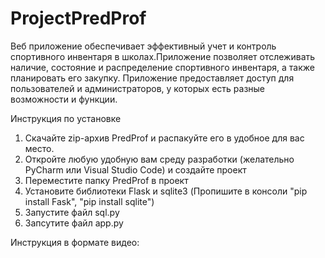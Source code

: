 # ProjectPredProf

Веб приложение обеспечивает эффективный учет и контроль спортивного инвентаря в школах.Приложение позволяет отслеживать наличие, состояние и распределение спортивного инвентаря, а также планировать его закупку. Приложение предоставляет доступ для пользователей и администраторов, у которых есть разные возможности и функции.

Инструкция по установке
  1) Скачайте zip-архив PredProf и распакуйте его в удобное для вас место.
  2) Откройте любую удобную вам среду разработки (желательно PyCharm или Visual Studio Code) и создайте проект
  3) Переместите папку PredProf в проект
  5) Установите библиотеки Flask и sqlite3 (Пропишите в консоли "pip install Fask", "pip install sqlite")
  6) Запустите файл sql.py
  7) Запсутите файл app.py

Инструкция в формате видео: 
